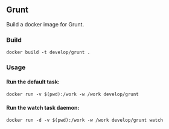 ## Grunt

Build a docker image for Grunt.

### Build

    docker build -t develop/grunt .

### Usage

#### Run the default task:

    docker run -v $(pwd):/work -w /work develop/grunt

#### Run the watch task daemon:

    docker run -d -v $(pwd):/work -w /work develop/grunt watch
